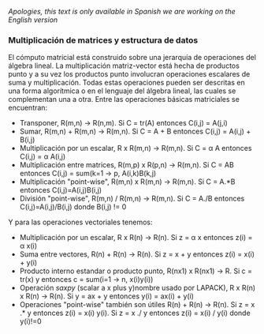 *Apologies, this text is only available in Spanish we are working on the English version*


### Multiplicación de matrices y estructura de datos

El cómputo matricial está construido sobre una jerarquía de operaciones del álgebra lineal. La multiplicación matriz-vector está hecha de productos punto y a su vez los productos punto involucran operaciones escalares de suma y multiplicación. Todas estas operaciones pueden ser descritas en una forma algorítmica o en el lenguaje del álgebra lineal, las cuales se complementan una a otra.
Entre las operaciones básicas matriciales se encuentran: 

* Transponer, R(m,n) -> R(n,m). Si C = tr(A) entonces C(i,j) = A(j,i)
* Sumar, R(m,n) + R(m,n) -> R(m,n). Si C = A + B entonces C(i,j) = A(i,j) + B(i,j)
* Multiplicación por un escalar, R x R(m,n) -> R(m,n). Si C = &alpha; A entonces C(i,j) = &alpha; A(i,j)
* Multiplicación entre matrices, R(m,p) x R(p,n) -> R(m,n). Si C = AB entonces C(i,j) = sum(k=1 -> p, A(i,k)B(k,j)
* Multiplicación "point-wise", R(m,n) x R(m,n) -> R(m,n). Si C = A.*B entonces C(i,j)=A(i,j)B(i,j)
* División "point-wise", R(m,n) / R(m,n) -> R(m,n). Si C = A./B entonces C(i,j)=A(i,j)/B(i,j) donde B(i,j) != 0

Y para las operaciones vectoriales tenemos:

* Multiplicación por un escalar, R x R(n) -> R(n). Si z = &alpha; x entonces z(i) = &alpha; x(i)
* Suma entre vectores, R(n) + R(n) -> R(n). Si z = x + y entonces z(i) = x(i) + y(i)
* Producto interno estandar o producto punto, R(nx1) x R(nx1) -> R. Si c = tr(x) y entonces c = sum(i=1 -> n, x(i)y(i))
* Operación *saxpy* (scalar a x plus y)nombre usado por LAPACK), R x R(n) x R(n) -> R(n). Si y = ax + y entonces y(i) = ax(i) + y(i)
* Operaciones "point-wise" también son útiles R(n) + R(n) -> R(n). Si z = x .* y entonces z(i) = x(i)  y(i). Si z = x ./ y entonces z(i) = x(i) / y(i) donde y(i)!=0
